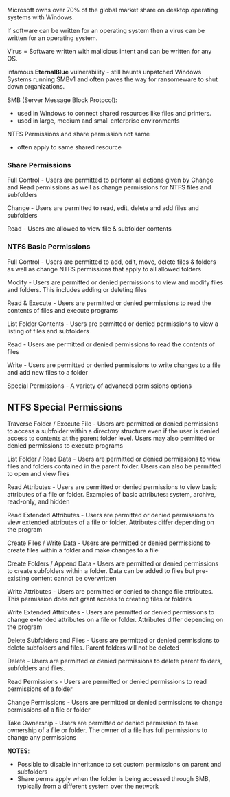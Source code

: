 Microsoft owns over 70% of the global market share on desktop operating systems with Windows.

If software can be written for an operating system then a virus can be written for an operating system.

Virus = Software written with malicious intent and can be written for any OS.

infamous **EternalBlue** vulnerability - still haunts unpatched Windows Systems running SMBv1 and often paves the way for ransomeware to shut down organizations.

SMB (Server Message Block Protocol):
- used in Windows to connect shared resources like files and printers.
- used in large, medium and small enterprise environments

NTFS Permissions and share permission not same
- often apply to same shared resource

### Share Permissions

Full Control - Users are permitted to perform all actions given by Change and Read permissions as well as change permissions for NTFS files and subfolders

Change - Users are permitted to read, edit, delete and add files and subfolders

Read - Users are allowed to view file & subfolder contents


### NTFS Basic Permissions

Full Control  - Users are permitted to add, edit, move, delete files & folders as well as change NTFS permissions that apply to all allowed folders

Modify - Users are permitted or denied permissions to view and modify files and folders. This includes adding or deleting files

Read & Execute - Users are permitted or denied permissions to read the contents of files and execute programs

List Folder Contents - Users are permitted or denied permissions to view a listing of files and subfolders

Read - 	Users are permitted or denied permissions to read the contents of files

Write - Users are permitted or denied permissions to write changes to a file and add new files to a folder

Special Permissions - A variety of advanced permissions options


## NTFS Special Permissions 

Traverse Folder / Execute File - Users are permitted or denied permissions to access a subfolder within a directory structure even if the user is denied access to contents at the parent folder level. Users may also permitted or denied permissions to execute programs

List Folder / Read Data  - Users are permitted or denied permissions to view files and folders contained in the parent folder. Users can also be permitted to open and view files

Read Attributes - Users are permitted or denied permissions to view basic attributes of a file or folder. Examples of basic attributes: system, archive, read-only, and hidden

Read Extended Attributes - Users are permitted or denied permissions to view extended attributes of a file or folder. Attributes differ depending on the program

Create Files / Write Data - Users are permitted or denied permissions to create files within a folder and make changes to a file

Create Folders / Append Data - Users are permitted or denied permissions to create subfolders within a folder. Data can be added to files but pre-existing content cannot be overwritten

Write Attributes - Users are permitted or denied to change file attributes. This permission does not grant access to creating files or folders

Write Extended Attributes - Users are permitted or denied permissions to change extended attributes on a file or folder. Attributes differ depending on the program

Delete Subfolders and Files - Users are permitted or denied permissions to delete subfolders and files. Parent folders will not be deleted

Delete - Users are permitted or denied permissions to delete parent folders, subfolders and files.

Read Permissions - Users are permitted or denied permissions to read permissions of a folder

Change Permissions - Users are permitted or denied permissions to change permissions of a file or folder

Take Ownership - Users are permitted or denied permission to take ownership of a file or folder. The owner of a file has full permissions to change any permissions

**NOTES**: 
- Possible to disable inheritance to set custom permissions on parent and subfolders
- Share perms apply when the folder is being accessed through SMB, typically from a different system over the network
